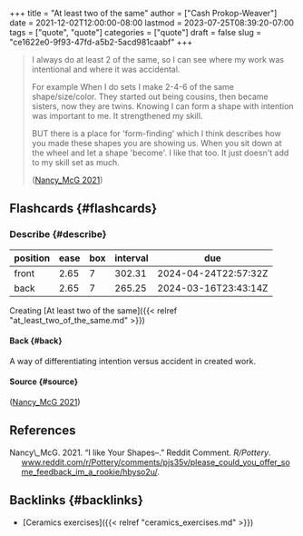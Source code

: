 +++
title = "At least two of the same"
author = ["Cash Prokop-Weaver"]
date = 2021-12-02T12:00:00-08:00
lastmod = 2023-07-25T08:39:20-07:00
tags = ["quote", "quote"]
categories = ["quote"]
draft = false
slug = "ce1622e0-9f93-47fd-a5b2-5acd981caabf"
+++

> I always do at least 2 of the same, so I can see where my work was intentional and where it was accidental.
>
> For example When I do sets I make 2-4-6 of the same shape/size/color. They started out being cousins, then became sisters, now they are twins. Knowing I can form a shape with intention was important to me. It strengthened my skill.
>
> BUT there is a place for 'form-finding' which I think describes how you made these shapes you are showing us. When you sit down at the wheel and let a shape 'become'. I like that too. It just doesn't add to my skill set as much.
>
> (<a href="#citeproc_bib_item_1">Nancy\_McG 2021</a>)


## Flashcards {#flashcards}


### Describe {#describe}

| position | ease | box | interval | due                  |
|----------|------|-----|----------|----------------------|
| front    | 2.65 | 7   | 302.31   | 2024-04-24T22:57:32Z |
| back     | 2.65 | 7   | 265.25   | 2024-03-16T23:43:14Z |

Creating [At least two of the same]({{< relref "at_least_two_of_the_same.md" >}})


#### Back {#back}

A way of differentiating intention versus accident in created work.


#### Source {#source}

(<a href="#citeproc_bib_item_1">Nancy\_McG 2021</a>)

## References

<style>.csl-entry{text-indent: -1.5em; margin-left: 1.5em;}</style><div class="csl-bib-body">
  <div class="csl-entry"><a id="citeproc_bib_item_1"></a>Nancy\_McG. 2021. “I like Your Shapes–.” Reddit Comment. <i>R/Pottery</i>. <a href="www.reddit.com/r/Pottery/comments/pjs35v/please_could_you_offer_some_feedback_im_a_rookie/hbyso2u/">www.reddit.com/r/Pottery/comments/pjs35v/please_could_you_offer_some_feedback_im_a_rookie/hbyso2u/</a>.</div>
</div>


## Backlinks {#backlinks}

-   [Ceramics exercises]({{< relref "ceramics_exercises.md" >}})
